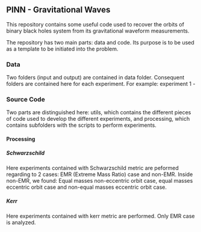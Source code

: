 ## PINN - Gravitational Waves

This repository contains some useful code used to recover the orbits of binary black holes system from its gravitational waveform measurements.

The repository has two main parts: data and code. Its purpose is to be used as a template to be initiated into the problem.

### Data

Two folders (input and output) are contained in data folder. Consequent folders are contained here for each experiment. For example: experiment 1 -

### Source Code

Two parts are distinguished here: utils, which contains the different pieces of code used to develop the different experiments, and processing, which contains subfolders with the scripts to perform experiments.

#### Processing

##### Schwarzschild

Here experiments contained with Schwarzschild metric are peformed regarding to 2 cases: EMR (Extreme Mass Ratio) case and non-EMR. Inside non-EMR, we found: Equal masses non-eccentric orbit case, equal masses eccentric orbit case and non-equal masses eccentric orbit case.

##### Kerr

Here experiments contained with kerr metric are performed. Only EMR case is analyzed.
